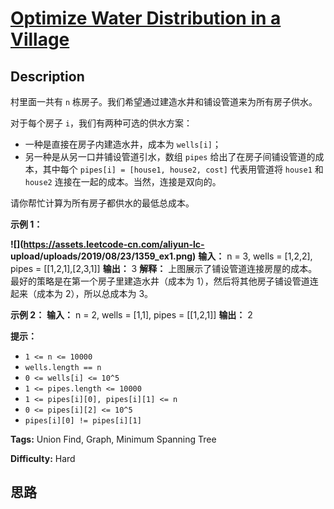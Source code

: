 # [Optimize Water Distribution in a Village][title]

## Description

村里面一共有 `n` 栋房子。我们希望通过建造水井和铺设管道来为所有房子供水。

对于每个房子 `i`，我们有两种可选的供水方案：

  * 一种是直接在房子内建造水井，成本为 `wells[i]`；
  * 另一种是从另一口井铺设管道引水，数组 `pipes` 给出了在房子间铺设管道的成本，其中每个 `pipes[i] = [house1, house2, cost]` 代表用管道将 `house1` 和 `house2` 连接在一起的成本。当然，连接是双向的。

请你帮忙计算为所有房子都供水的最低总成本。



**示例 1：**

**![](https://assets.leetcode-cn.com/aliyun-lc-
upload/uploads/2019/08/23/1359_ex1.png)**
            **输入：** n = 3, wells = [1,2,2], pipes = [[1,2,1],[2,3,1]]    **输出：** 3    **解释：**    上图展示了铺设管道连接房屋的成本。    最好的策略是在第一个房子里建造水井（成本为 1），然后将其他房子铺设管道连起来（成本为 2），所以总成本为 3。    

**示例 2：**
            **输入：** n = 2, wells = [1,1], pipes = [[1,2,1]]    **输出：** 2



**提示：**

  * `1 <= n <= 10000`
  * `wells.length == n`
  * `0 <= wells[i] <= 10^5`
  * `1 <= pipes.length <= 10000`
  * `1 <= pipes[i][0], pipes[i][1] <= n`
  * `0 <= pipes[i][2] <= 10^5`
  * `pipes[i][0] != pipes[i][1]`


**Tags:** Union Find, Graph, Minimum Spanning Tree

**Difficulty:** Hard

## 思路

[title]: https://leetcode-cn.com/problems/optimize-water-distribution-in-a-village
